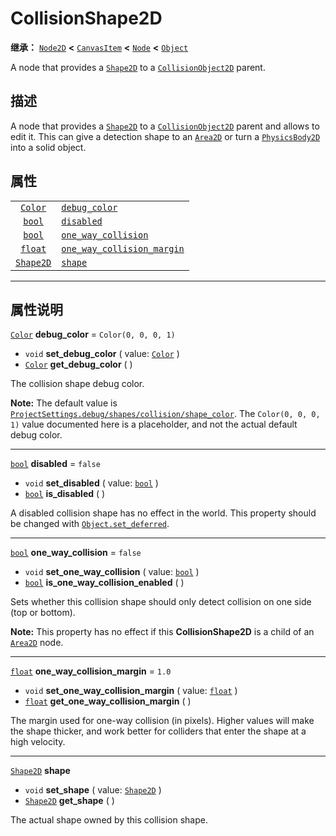 <!-- ⚠ 请勿编辑本文件 ⚠ -->
<!-- 本文档使用脚本从 WeDot 引擎源码仓库生成。 -->
<!-- 生成脚本：https://github.com/WeDot-Engine/WeDot/tree/master/doc/tools/make_md.py； -->
<!-- 原文件：https://github.com/WeDot-Engine/WeDot/tree/master/doc/classes/CollisionShape2D.xml。 -->

<div id="_class_collisionshape2d"></div>

# CollisionShape2D

**继承：** [`Node2D`](class_node2d.md) **<** [`CanvasItem`](class_canvasitem.md) **<** [`Node`](class_node.md) **<** [`Object`](class_object.md)

A node that provides a [`Shape2D`](class_shape2d.md) to a [`CollisionObject2D`](class_collisionobject2d.md) parent.

## 描述

A node that provides a [`Shape2D`](class_shape2d.md) to a [`CollisionObject2D`](class_collisionobject2d.md) parent and allows to edit it. This can give a detection shape to an [`Area2D`](class_area2d.md) or turn a [`PhysicsBody2D`](class_physicsbody2d.md) into a solid object.

## 属性

|||
|:-:|:--|
| [`Color`](class_color.md)     | [`debug_color`](class_collisionshape2d.md#class_collisionshape2d_property_debug_color)                           | ``Color(0, 0, 0, 1)`` |
| [`bool`](class_bool.md)       | [`disabled`](class_collisionshape2d.md#class_collisionshape2d_property_disabled)                                 | ``false``             |
| [`bool`](class_bool.md)       | [`one_way_collision`](class_collisionshape2d.md#class_collisionshape2d_property_one_way_collision)               | ``false``             |
| [`float`](class_float.md)     | [`one_way_collision_margin`](class_collisionshape2d.md#class_collisionshape2d_property_one_way_collision_margin) | ``1.0``               |
| [`Shape2D`](class_shape2d.md) | [`shape`](class_collisionshape2d.md#class_collisionshape2d_property_shape)                                       |                       |

<!-- rst-class:: classref-section-separator -->

---

## 属性说明

<div id="_class_collisionshape2d_property_debug_color"></div>

[`Color`](class_color.md) **debug_color** = ``Color(0, 0, 0, 1)`` <div id="class_collisionshape2d_property_debug_color"></div>

- `void` **set_debug_color** ( value: [`Color`](class_color.md) )
- [`Color`](class_color.md) **get_debug_color** ( )

The collision shape debug color.

 **Note:** The default value is [`ProjectSettings.debug/shapes/collision/shape_color`](class_projectsettings.md#class_projectsettings_property_debug/shapes/collision/shape_color). The `Color(0, 0, 0, 1)` value documented here is a placeholder, and not the actual default debug color.

<!-- rst-class:: classref-item-separator -->

---

<div id="_class_collisionshape2d_property_disabled"></div>

[`bool`](class_bool.md) **disabled** = ``false`` <div id="class_collisionshape2d_property_disabled"></div>

- `void` **set_disabled** ( value: [`bool`](class_bool.md) )
- [`bool`](class_bool.md) **is_disabled** ( )

A disabled collision shape has no effect in the world. This property should be changed with [`Object.set_deferred`](class_object.md#class_object_method_set_deferred).

<!-- rst-class:: classref-item-separator -->

---

<div id="_class_collisionshape2d_property_one_way_collision"></div>

[`bool`](class_bool.md) **one_way_collision** = ``false`` <div id="class_collisionshape2d_property_one_way_collision"></div>

- `void` **set_one_way_collision** ( value: [`bool`](class_bool.md) )
- [`bool`](class_bool.md) **is_one_way_collision_enabled** ( )

Sets whether this collision shape should only detect collision on one side (top or bottom).

 **Note:** This property has no effect if this **CollisionShape2D** is a child of an [`Area2D`](class_area2d.md) node.

<!-- rst-class:: classref-item-separator -->

---

<div id="_class_collisionshape2d_property_one_way_collision_margin"></div>

[`float`](class_float.md) **one_way_collision_margin** = ``1.0`` <div id="class_collisionshape2d_property_one_way_collision_margin"></div>

- `void` **set_one_way_collision_margin** ( value: [`float`](class_float.md) )
- [`float`](class_float.md) **get_one_way_collision_margin** ( )

The margin used for one-way collision (in pixels). Higher values will make the shape thicker, and work better for colliders that enter the shape at a high velocity.

<!-- rst-class:: classref-item-separator -->

---

<div id="_class_collisionshape2d_property_shape"></div>

[`Shape2D`](class_shape2d.md) **shape** <div id="class_collisionshape2d_property_shape"></div>

- `void` **set_shape** ( value: [`Shape2D`](class_shape2d.md) )
- [`Shape2D`](class_shape2d.md) **get_shape** ( )

The actual shape owned by this collision shape.

[^virtual]: 本方法通常需要用户覆盖才能生效。
[^const]: 本方法无副作用，不会修改该实例的任何成员变量。
[^vararg]: 本方法除了能接受在此处描述的参数外，还能够继续接受任意数量的参数。
[^constructor]: 本方法用于构造某个类型。
[^static]: 调用本方法无需实例，可直接使用类名进行调用。
[^operator]: 本方法描述的是使用本类型作为左操作数的有效运算符。
[^bitfield]: 这个值是由下列位标志构成位掩码的整数。
[^void]: 无返回值。
